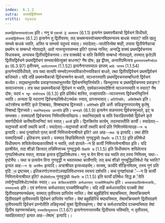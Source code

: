 ```yaml
---
index:  6.1.2
sutra:  अजादेर्द्वितीयस्य
vritti:  nyasa
---
```


`प्रथमद्विर्वचनापवादोऽयम्` इति। ननु च `एकाचो द्वे प्रथमस्य` (6.1.1) इत्यनेन प्रथमस्यैकाचो द्विर्वचनं विधीयते, `अजादेर्द्वितीयस्य` (6.1.2) इत्यनेन तु द्वितीयस्य; तत् कथमन्यस्योच्यमानमिदमन्यस्य बाधकं स्यात्? सति खलु सम्भवे बाधकं भवति, अस्ति च सम्भवो यदुभयं स्यात्। स्यादेतत्--घातोरित्येषा षष्ठी, तसया द्वितीयेनैकाचा प्रथमेन च सम्बन्धो नोपपद्यते, अतो नास्त्युभयसम्भव इति? एतच्च नास्ति; अन्यद्धि वाक्यं प्रथमद्विर्वचनस्य विधायकम्, अन्यचच द्वितीयद्विर्वचनस्य। तत्र वाक्यबेदे च सति किमिति सम्बन्धो नोपपद्यते, तस्मात् कृतेऽपि द्वितीयद्विर्वचने प्रथमद्विर्वचनं सम्भवत्येवेत्युक्तं बाधनम्? नैष दोषः; इह द्वीपम्, अन्तरीपमित्यत्र `द्व्यन्तरुपसर्गेभ्योऽप ईत्` (6.3.97) इतीत्त्वम्, `अलोऽन्त्यस्य` (1.1.52) इत्यनैनान्तस्यालः प्राप्तम् `आदेः परस्य` (1.1.54) इत्यनेनादेर्विधीयते, तत्र यथा सत्यपि सम्भवेऽनन्त्यविकारोन्त्यविकारं बाधते, तथा द्वितीयद्विर्वचनं प्रथमद्विर्वचनं बाधिष्यते। यदि तर्हि प्रथमस्यैकाचो द्विर्वचनमनेन बाध्यते, व्यञ्जनस्यापि प्रथमद्विवचनसम्बन्धिनो द्विर्वचनं बाध्येत। तद्यथाभूतस्यैव प्रसङ्गस्तथाभूतस्यैव द्विर्वचननिवृत्तिर्भवति। किम्भूतस्य च प्रथमद्विर्वचनस्य प्रसङ्गः? सव्यञ्जनस्य। तत्र यथा प्रथमस्यैकाचो द्विर्वचनं न भवति, एवमेकाज्व्यपदेशिनो व्यञ्जनस्यापि न स्यात्? नैष दोषः; यदयं `न न्द्राः संयोगादयः` (6.1.3) इति प्रतिषेधं शास्ति, तज्ज्ञापयति--व्यञ्जनस्य द्विर्वचननिवृत्तिर्न भवति। अन्यता हि नदराणां द्विर्वचनप्रतिषेधोऽनर्थकः स्यात्, प्राप्त्यभावात्।
`अटिटिषति; अशिशिषति` इति। अटेरशेश्च सनीटि कृते टिष्शबदः, शिष्शब्दश्च द्विरुच्यते। `अरिरिषति` इति अर्त्तेः सन्निङ्गुणरपरत्वेषु कृतेषु रिष्शब्दो द्विरुच्यते। `स्थानिवद्भावः प्राप्नोति` इति। `सन्यङोः` (6.1.9) इत्यनेन सन्नन्तस्य द्विर्वचनमुच्यते, इट् च सम्भक्तः। तस्मादसौ द्विर्वचनस्य निमित्तमित्यभिप्रायः। स्थानिवद्बावे च सति रेफरहितस्येषो द्विर्वचने कृते सवर्णदीर्घत्वे चारीषतीत्यनिष्टं रूपं स्यात्।
`कार्यी` इति। द्विरुक्तिरेव कार्यम्, तदस्यास्तीति कार्यी। स्यादेतत्--यद्यप्यसौ कार्यी तथापि कार्ये। स्यादेतत्--यद्यप्यसौ कार्यी तथापि कार्यं प्रति निमित्तमेवेत्यादह--`न च` इत्यादि। कथं पुनर्ज्ञायते एतत् कार्यी निमित्तत्वेनाश्रीयते इति? अत आह--`तथा हि` इत्यादि। तथा हीति यस्मादित्यर्थे। इतिकरणः प्रकारे। यस्मात् क्ङिन्निमित्तयोः गुणवृद्ध्योः `क्ङिति च` (1.1.5) इति प्रतिषेधो विधीयमानः शयितेत्येवम्प्रकारविषये न भवति, ततो ज्ञायते--न हि कार्यी निमित्तत्वेनाश्रीयत इति। यदि ह्याश्रीयेत, तदा शीङो ङित्वात् तन्निमित्ताच्च गुणवृद्ध्योः `क्ङिति च` (1.1.5) इति विधीयमानः शयितेत्यत्र गुणप्रतिषेधश्च स्यात्, शायक इत्यत्र वृद्धिप्रतिषेधश्च। ननु च येन विना यन्न भवति तत् तस्य निमित्तम्, यथा--वृष्टेर्मेघः। यथा च प्रत्ययेन विना गुणवृद्धी न भवतस्तथा कार्येणापि; तत् कथं शीङो गुणबुद्धिप्रतिषेधो नेह भवति? इत्यत आह--`न हि कार्यिणः` इत्यादि। अत्राश्रीयत इत्यध्याहर्यम्। सत्यम्, कार्यपि शीङ्निमितम्, तस्य गुणं प्रति वृदिं्ध द्रष्टव्यम्। इतिकरणोऽनन्तरोऽस्यप्रतिविधानस्य स्वरूपं दर्शयति। कथं पुनर्ज्ञायत#े--न हि कार्यी निमित्तत्वेनाश्रीयत इति? `दीधीवेवीटाम्` गुणवृद्ध्योः `क्ङिति च` (1.1.5) इति फार्यो प्रतिषेधः सिद्ध #ेवेति तयोर्गुणप्रतिषेधोऽनर्थकः स्यात्।
`अत्र केचिदजादेरिति कर्मधारयात् पञ्चमीमिच्छन्ति` इति। `अच्चासावादिश्चेत्यजादिः, तस्मादजादेः` इति। एवं वर्णयन्तः कर्मधारयात् पञ्चमीमिच्छन्ति। यदि तर्हि कर्मधारयादियं पञ्चमी तेषां द्वितीयग्रहणमनर्थकम्; यस्मात् तृतीयस्य प्राप्तिरेव नास्ति। येषां बहुव्रीहेरियं षष्ठ्यभिमता, तेषामक्रियमाणे द्वितीयग्रहणे तृतीयस्यापि द्विर्वचनं प्राप्तिरेव नास्ति। येषां बहुव्रीहेरियं षष्ठ्यभिमता, तेषामक्रियमाणे द्वितीयग्रहणे तृतीयस्यापि द्विर्वचनं प्राप्नोतीति तन्निवृत्त्यर्थं युक्तं द्वितीयग्रहणम्। येषां च कर्मधारयादियं पञ्चम्यभिमता तेषां द्वितीय ग्रहणमनर्थकम्; `तस्मादित्युत्तरस्य` (1.1.67) इत्यनेनानन्तरस्यैव द्वितीयस्य भविष्यति, न तृतीयस्य, व्यवहितत्वात्? इत्यत आह--तेषाम्` इत्यादि।।

